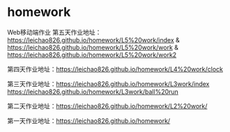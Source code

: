 # homework
Web移动端作业
第五天作业地址：https://leichao826.github.io/homework/L5%20work/index  &
              https://leichao826.github.io/homework/L5%20work/work   &
              https://leichao826.github.io/homework/L5%20work/work2

第四天作业地址：https://leichao826.github.io/homework/L4%20work/clock


第三天作业地址：https://leichao826.github.io/homework/L3work/index   https://leichao826.github.io/homework/L3work/ball%20run


第二天作业地址：https://leichao826.github.io/homework/L2%20work/


第一天作业地址：https://leichao826.github.io/homework/



